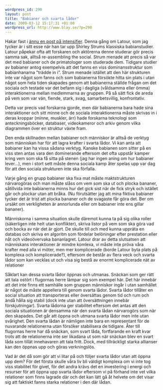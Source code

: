 ```yaml
--- 
wordpress_id: 290
layout: post
title: "Babianer och svarta lådor"
date: 2009-03-12 15:17:31 +01:00
wordpress_url: http://www.blay.se/?p=290
---
```

Hakar fast i <a href="http://christopherkullenberg.se/?p=538">ännu en post på intensifier</a>. Denna gång om Latour, som jag tycker är i sitt esse när han tar upp Shirley Strums klassiska babianstudier. Latour påpekar ofta att forskaren och aktörerna denne studerar gör precis samma sak, alltså re-assembling the social. Strum menade att precis så var det med babianer och de primatologer som studerade dem. Tidigare studier av babianer antog exempelvis att det fanns en viss dominansstruktur som babianhanarna "trädde in i". Strum menade istället att den här strukturen inte var något som fanns och som babianerna försökte hitta sin plats i utan något som hela tiden skapades genom att babianerna ställde frågan om det sociala och testade var det befann sig i dagliga (våldsamma eller ömma) interaktionerna mellan medlemmarna av gruppen. På så sätt fick de areda på vem som var vän, fiende, stark, svag, samarbetsvillig, konfrontativ.

Detta var precis vad forskarna gjorde, men där babianerna bara hade sina interaktioner och sitt minne och de sociala interaktionerna måste skrivas in i deras kroppar (minne, muskler, ärr) hade forskarna teknologi som anteckningsböcker, databaser, videokameror och arkiv genom vilka diagrammen över en struktur växte fram.

Den enda skillnaden mellan babianer och människor är alltså de verktyg som människan har för att lagra krafter i svarta lådor. Vi kan anta att babianer kan ha vissa sådana verktyg. Kanske babianen som sitter på en viss sten antas vara den dominerande eftersom det ofta uppstår kamper kring vem som ska få sitta på stenen (jag har ingen aning om hur babianer lever...), men i stort sett måste denna sociala kamp åter spelas upp var dag för att den sociala strukturen inte ska förfalla.

Varje gång en grupp babianer ska fixa mat måste maktstrukturen närvarogöras och man måste slåss om vem som ska ut och plocka bananer, såtillvida inte babianerna minns hur det gick sist när de fick stryk och istället går och plockar utan att bråka. (Nu förutsätter jag att mina fiktiva babianer tycker det är trist att plocka bananer och de svagaste får göra det. Ber om ursäkt om verkligheten är annorlunda eller om babianer inte ens gillar bananer).

Människorna i samma situation skulle däremot kunna ta på sig olika roller (säkerligen inte helt utan konflikter), skriva listor på vem som ska göra vad och bocka av när det är gjort. De skulle till och med kunna uppräta en databas och skriva en algoritm som fördelar belöningar efter prestation eller nåt och videoövervaka bananlagret. Latour drar av detta slutsatsen att människans interaktioner är mindre komlexa, vi måste inte pröva våra krafter med alla vi möter, men mer komplicerade (borde Latour byta plats på komplexa och komplicerade?), eftersom de består av flera veck och svarta lådor som kan vecklas ut och visa sig bestå av enormt komplicerade nät av relationer

Såklart kan dessa svarta lådor öppnas och utmanas. Snäckan som ger rätt att tala ostört i flugornas herre lämpar sig som exempel här. Det här innebär att det inte finns ett samhälle som gruppen människor ingår i utan samhället är något de måste appellera till genom svarta lådor. Svarta lådor tillåter en social situation att transporteras eller översättas genom tid och rum och ändå hålla sig stabil (dock inte utan att översättningen innebär förskjutningar). Svarta lådorna ger stabilitet eftersom det antas att den sociala situationen är densamma när den svarta lådan närvarogörs som när den skapades. Det går att öppna och utmana svarta lådor men inte utan svårighet. Den svarta lådan är nämligen inte bara en representant för de nuvarande relationerna utan försöker stabilisera de tidigare. Åter till flugornas herre har då snäckan, som svart låda, fortfarande en kraft kvar trots att de relationerna inte ser likadana ut som när snäckan blev en svart låda som tillät innehavaren att tala fritt. Dock, med tillräckligt starka allianser kan den öppnas upp och göras verkningslös.

Vad är det då som gör att vi litar på och följer svarta lådor utan att öppna upp dem? För det första skulle våra liv bli väldigt komplexa om vi inte tog viss stabilitet för givet, för det andra krävs det en investering i energi och resurser för att öppna upp svarta lådor eftersom vi på förhand inte vet vilka relationer som finns lagrade där och det kan lätt gå åt helvete om det visar sig att faktiskt fanns starka relationer i den där lådan.
